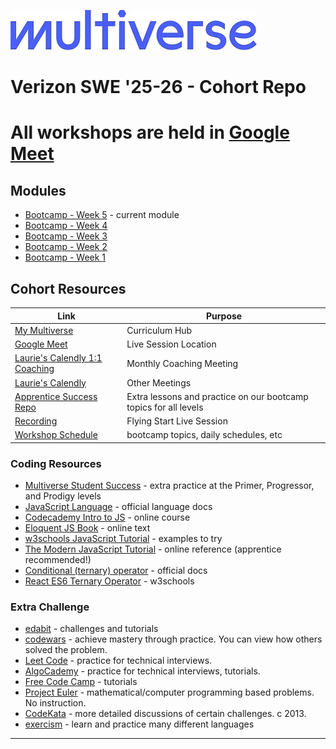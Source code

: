 ![Image](/img/Multiverse_Logo_rgb_ultra_25.jpg "Multiverse banner")

# Verizon SWE '25-26 - Cohort Repo

# All workshops are held in [**Google Meet**](https://meet.google.com/xqm-uzbw-yak)

## Modules
* [Bootcamp - Week 5](/bootcamp/week5/) - current module
* [Bootcamp - Week 4](/bootcamp/week4/)
* [Bootcamp - Week 3](/bootcamp/week3/)
* [Bootcamp - Week 2](/bootcamp/week2/)
* [Bootcamp - Week 1](/bootcamp/week1/)

## Cohort Resources
| Link | Purpose |
| --- | --- |
| [My Multiverse](https://my.multiverse.io) | Curriculum Hub |
| [Google Meet](https://meet.google.com/xqm-uzbw-yak) | Live Session Location
| [Laurie's Calendly 1:1 Coaching](https://calendly.com/laurie-corrin/1-1-coaching-meeting) | Monthly Coaching Meeting |
| [Laurie's Calendly](https://calendly.com/laurie-corrin) | Other Meetings |
| [Apprentice Success Repo](https://github.com/MultiverseLearningProducts/SWE-APPRENTICE-SUCCESS/) | Extra lessons and practice on our bootcamp topics for all levels
| [Recording](https://drive.google.com/file/d/1d0QKgYeK9hQo3mg99Ilb3YJv5qUNfu_A)|Flying Start Live Session
| [Workshop Schedule](https://docs.google.com/spreadsheets/d/1H5MGxYiWSYtX5EADSLWBvUG7yhNvhXEY9MgdenCE8zU)|bootcamp topics, daily schedules, etc

### Coding Resources
* [Multiverse Student Success](https://github.com/MultiverseLearningProducts/SWE-APPRENTICE-SUCCESS) - extra practice at the Primer, Progressor, and Prodigy levels
* [JavaScript Language](https://developer.mozilla.org/en-US/docs/Web/JavaScript/Reference) - official language docs
* [Codecademy Intro to JS](https://www.codecademy.com/learn/introduction-to-javascript) - online course
* [Eloquent JS Book](https://eloquentjavascript.net/) - online text
* [w3schools JavaScript Tutorial](https://www.w3schools.com/js/) - examples to try
* [The Modern JavaScript Tutorial](https://javascript.info/) - online reference (apprentice recommended!)
* [Conditional (ternary) operator](https://developer.mozilla.org/en-US/docs/Web/JavaScript/Reference/Operators/Conditional_operator) - official docs
* [React ES6 Ternary Operator](https://www.w3schools.com/react/react_es6_ternary.asp) - w3schools

### Extra Challenge
* [edabit](https://edabit.com) - challenges and tutorials
* [codewars](https://www.codewars.com/) - achieve mastery through practice. You can view how others solved the problem.
* [Leet Code](https://leetcode.com/) - practice for technical interviews.
* [AlgoCademy](https://algocademy.com/) - practice for technical interviews, tutorials.
* [Free Code Camp](https://www.freecodecamp.org/) - tutorials
* [Project Euler](https://projecteuler.net/) - mathematical/computer programming based problems. No instruction.
* [CodeKata](http://codekata.com/) - more detailed discussions of certain challenges. c 2013.
* [exercism](https://exercism.org/) - learn and practice many different languages

---
<br />

